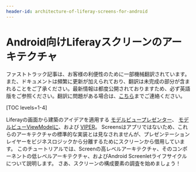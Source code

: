 ```yaml
---
header-id: architecture-of-liferay-screens-for-android
---
```


# Android向けLiferayスクリーンのアーキテクチャ

<p class="alert alert-info"><span class="wysiwyg-color-blue120">ファストトラック記事は、お客様の利便性のために一部機械翻訳されています。また、ドキュメントは頻繁に更新が加えられており、翻訳は未完成の部分が含まれることをご了承ください。最新情報は都度公開されておりますため、必ず英語版をご参照ください。翻訳に問題がある場合は、<a href="mailto:support-content-jp@liferay.com">こちら</a>までご連絡ください。</span></p>

[TOC levels=1-4]

Liferayの画面から建築のアイデアを適用する [モデルビュープレゼンター](http://en.wikipedia.org/wiki/Model-view-presenter)、 [モデルビューViewModelに](http://en.wikipedia.org/wiki/Model_View_ViewModel)、および [VIPER](http://www.objc.io/issue-13/viper.html)。 Screensはアプリではないため、これらのアーキテクチャの標準的な実装とは見なされませんが、プレゼンテーションレイヤーをビジネスロジックから分離するためにスクリーンから借用しています。 このチュートリアルでは、Screenの高レベルアーキテクチャ、そのコンポーネントの低レベルアーキテクチャ、およびAndroid Screenletライフサイクルについて説明します。 さあ、スクリーンの構成要素の調査を始めましょう！
